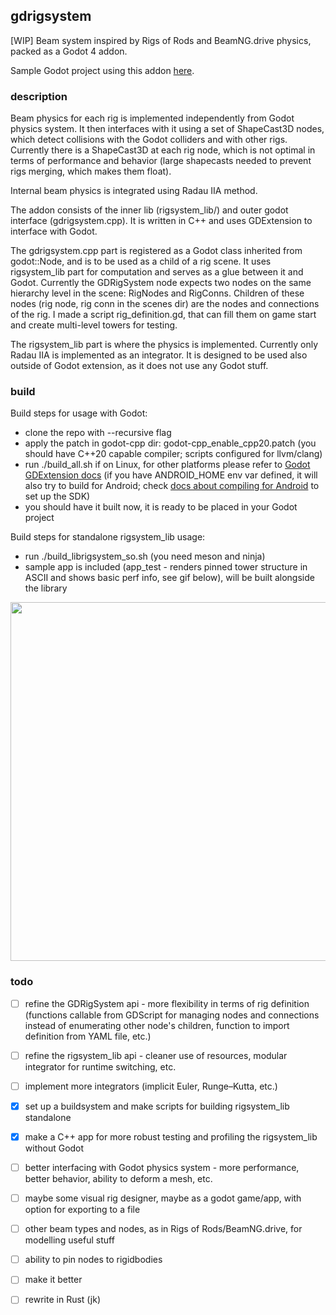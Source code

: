 ## gdrigsystem
[WIP] Beam system inspired by Rigs of Rods and BeamNG.drive physics, packed as a Godot 4 addon.

Sample Godot project using this addon [here](https://github.com/michal2229/godot_gdrigsystem_project).

### description

Beam physics for each rig is implemented independently from Godot physics system. It then interfaces with it using a set of ShapeCast3D nodes, which detect collisions with the Godot colliders and with other rigs.
Currently there is a ShapeCast3D at each rig node, which is not optimal in terms of performance and behavior (large shapecasts needed to prevent rigs merging, which makes them float).

Internal beam physics is integrated using Radau IIA method. 

The addon consists of the inner lib (rigsystem_lib/) and outer godot interface (gdrigsystem.cpp). It is written in C++ and uses GDExtension to interface with Godot.

The gdrigsystem.cpp part is registered as a Godot class inherited from godot::Node, and is to be used as a child of a rig scene.
It uses rigsystem_lib part for computation and serves as a glue between it and Godot.
Currently the GDRigSystem node expects two nodes on the same hierarchy level in the scene: RigNodes and RigConns. Children of these nodes (rig node, rig conn in the scenes dir) are the nodes and connections of the rig. I made a script rig_definition.gd, that can fill them on game start and create multi-level towers for testing.

The rigsystem_lib part is where the physics is implemented. Currently only Radau IIA is implemented as an integrator. 
It is designed to be used also outside of Godot extension, as it does not use any Godot stuff. 


### build
Build steps for usage with Godot:
- clone the repo with --recursive flag
- apply the patch in godot-cpp dir: godot-cpp_enable_cpp20.patch (you should have C++20 capable compiler; scripts configured for llvm/clang)
- run ./build_all.sh if on Linux, for other platforms please refer to [Godot GDExtension docs](https://docs.godotengine.org/en/stable/tutorials/scripting/gdextension/gdextension_cpp_example.html) (if you have ANDROID_HOME env var defined, it will also try to build for Android; check [docs about compiling for Android](https://docs.godotengine.org/en/stable/contributing/development/compiling/compiling_for_android.html) to set up the SDK)
- you should have it built now, it is ready to be placed in your Godot project

Build steps for standalone rigsystem_lib usage:
- run ./build_librigsystem_so.sh  (you need meson and ninja)
- sample app is included (app_test - renders pinned tower structure in ASCII and shows basic perf info, see gif below), will be built alongside the library

<div align="center">
<img src="https://raw.githubusercontent.com/michal2229/gdrigsystem/refs/heads/main/res/test_app_tower_00.gif" width="574" />
</div>


### todo
- [ ] refine the GDRigSystem api - more flexibility in terms of rig definition (functions callable from GDScript for managing nodes and connections instead of enumerating other node's children, function to import definition from YAML file, etc.)
- [ ] refine the rigsystem_lib api - cleaner use of resources, modular integrator for runtime switching, etc.
- [ ] implement more integrators (implicit Euler, Runge–Kutta, etc.)
- [x] set up a buildsystem and make scripts for building rigsystem_lib standalone 
- [x] make a C++ app for more robust testing and profiling the rigsystem_lib without Godot
- [ ] better interfacing with Godot physics system - more performance, better behavior, ability to deform a mesh, etc.
- [ ] maybe some visual rig designer, maybe as a godot game/app, with option for exporting to a file
- [ ] other beam types and nodes, as in Rigs of Rods/BeamNG.drive, for modelling useful stuff
- [ ] ability to pin nodes to rigidbodies
- [ ] make it better
- [ ] rewrite in Rust (jk)

